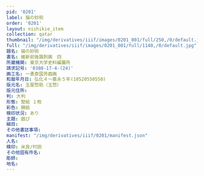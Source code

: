 ```yaml
---
pid: '0201'
label: 猫の妙術
order: '0201'
layout: nishikie_item
collection: qatar
thumbnail: "/img/derivatives/iiif/images/0201_001/full/250,/0/default.jpg"
full: "/img/derivatives/iiif/images/0201_001/full/1140,/0/default.jpg"
題名: 猫の妙術
書名: 維新前後諷刺画　四
所蔵機関: 東京大学史料編纂所
請求記号: '0380-17-4-(24)'
画工名: 一勇斎国芳戯画
和暦年月日: 弘化４〜嘉永５年(18520550550)
版元名: 玉屋惣助（玉惣）
版元住所: 
判: 大判
形態: 竪絵 １枚
彩色: 錦絵
検印状況: あり
主題: 戯び
細目: 
その他書誌事項: 
manifest: "/img/derivatives/iiif/0201/manifest.json"
人名: 
検印: 米良/村田
その他固有件名: 
彫師: 
地名: 
---
```

